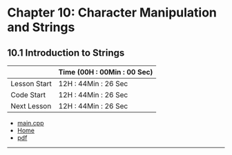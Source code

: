 # Chapter 10: Character Manipulation and Strings
## 10.1 Introduction to Strings
||Time (00H : 00Min : 00 Sec)|
|-|-|
 |Lesson Start           | 12H : 44Min : 26 Sec |  
 |Code Start             | 12H : 44Min : 26 Sec |  
 |Next Lesson            | 12H : 44Min : 26 Sec | 
* [main.cpp](./main.cpp)
* [Home](/README.md)
* [pdf]()

---
